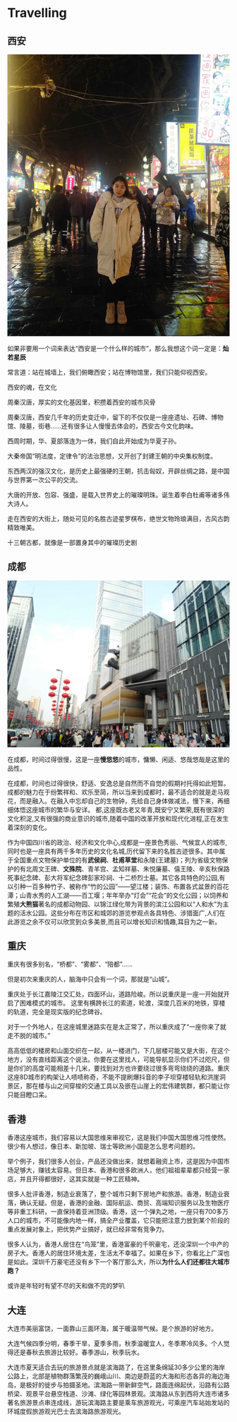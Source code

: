 # Travelling

## 西安


![xian](image/xian.JPG) 

如果非要用一个词来表达“西安是一个什么样的城市”，那么我想这个词一定是：**灿若星辰**

常言道：站在城墙上，我们俯瞰西安；站在博物馆里，我们只能仰视西安。

西安的魂，在文化

周秦汉唐，厚实的文化基因里，积攒着西安的城市风骨

周秦汉唐，西安几千年的历史变迁中，留下的不仅仅是一座座遗址、石碑、博物馆、陵墓，街巷……还有很多让人慢慢去体会的，西安古今文化韵味。

西周时期，华、夏部落连为一体，我们自此开始成为华夏子孙。

大秦帝国“明法度，定律令”的法治思想，又开创了封建王朝的中央集权制度。

东西两汉的强汉文化，是历史上最强硬的王朝，抗击匈奴，开辟丝绸之路，是中国与世界第一次公平的交流。

大唐的开放、包容、强盛，是载入世界史上的璀璨明珠。诞生着李白杜甫等诸多伟大诗人。

走在西安的大街上，随处可见的名胜古迹星罗棋布，绝世文物玲琅满目，古风古韵精致唯美。

十三朝古都，就像是一部置身其中的璀璨历史剧

## 成都

![IMG_4922](image/IMG_4922.JPG)

在成都，时间过得很慢，这是一座**慢悠悠**的城市，慵懒、闲适、悠哉悠哉是这里的品性。

在成都，时间也过得很快，舒适、安逸总是自然而不自觉的假期衬托得如此短暂。成都的魅力在于纷繁祥和、欢乐至简，所以当来到成都时，最不适合的就是走马观花，而是融入。在融入中忘却自己的生物钟，先给自己身体做减法，慢下来，再细细体悟这座城市的繁华与安详。
都,这座既古老又年青,既安宁又繁荣,既有很深的文化积淀,又有很强的商业意识的城市,随着中国的改革开放和现代化进程,正在发生着深刻的变化。

作为中国四川省的政治、经济和文化中心,成都是一座景色秀丽、气候宜人的城市,同时也是一座具有两千多年历史的文化名城,历代留下来的名胜古迹很多。其中属于全国重点文物保护单位的有**武侯祠**、**杜甫草堂**和永陵(王建墓)；列为省级文物保护的有北周文王碑、**文殊院**、青羊宫、孟知祥墓、朱悦廉墓、僖王陵、辛亥秋保路死事纪念碑、彭大将军纪念碑彭家珍祠、十二桥烈士墓。其它各具特色的公园,有以引种一百多种竹子、被称作“竹的公园”――望江楼；装饰、布置各式盆景的百花潭；山青水秀的人工湖――百工堰；年年举办“灯会”“花会”的文化公园；以饲养和繁殖**大熊猫**著名的成都动物园、以锦江绿化带为背景的滨江公园和以“人和水”为主题的活水公园。这些分布在市区和城郊的游览参观点各具特色、涉猎面广,人们在此游览之余不仅可以欣赏到众多美景,而且可以增长知识和情趣,耳目为之一新。

## 重庆

重庆有很多别名，“桥都”、“雾都”、“陪都”……

但是初次来重庆的人，脑海中只会有一个词，那就是“山城”。

重庆处于长江嘉陵江交汇处，四面环山，道路险峻。所以说重庆是一座一开始就开启了困难模式的城市。
这里有横跨长江的索道，轮渡，深度几百米的地铁，穿楼的轨道，完全是现实版的纪念碑谷。

对于一个外地人，在这座城里迷路实在是太正常了，所以重庆成了“一座你来了就走不脱的城市。”

高高低低的楼房和山面交织在一起，从一楼进门，下几层楼可能又是大街，在这个地方，没有直线距离这个说法。你要在这里找人，可能导航显示你们不过咫尺，但是你们的高度可能相差十几米，要找到对方也许要绕过很多弯弯绕绕的道路。重庆这座8D城市的构架让人啧啧称奇，不能不提刷爆抖音的李子坝穿楼轻轨和洪崖洞景区，那在楼与山之间穿梭的交通工具以及嵌在山崖上的宏伟建筑群，都只能让你只能目瞪口呆。

## 香港

香港这座城市，我们容易以大国思维来审视它，这是我们中国大国思维习性使然。很少有人想过，像日本、新加坡、瑞士等欧洲小国是怎么思考问题的。

举个例子，我们很多人创业，产品还没做出来，就想着融资上市，这是因为中国市场足够大，赚钱太容易。但日本、香港和很多欧洲人，他们祖祖辈辈都只经营一家店，并且开得都很好，这其实就是一种工匠精神。

很多人批评香港，制造业衰落了，整个城市只剩下房地产和旅游。香港，制造业衰落，确认无疑。但是，香港的金融、国际航运、商贸、高端知识服务以及生物医疗等非重工科研，一直保持着亚洲顶级。香港，这一个弹丸之地，一座只有700多万人口的城市，不可能像内地一样，搞全产业覆盖，它只能把注意力放到某个阶段的重点发展对象上，把优势产业搞好，就已经非常有竞争力。

很多人认为，香港人居住在“鸟笼”里，香港富豪的千呎豪宅，还没深圳一个中产的房子大。香港人的居住环境太差，生活太不幸福了。如果在乡下，你看北上广深也是如此。深圳千万豪宅还没有乡下一个客厅那么大，所以**为什么人们还都往大城市跑？**

或许是年轻时有望不尽的天和做不完的梦叭

## 大连

大连市美丽富饶，一面靠山三面环海，属于暖温带气候。是个旅游的好地方。

大连气候四季分明，春季干旱，夏季多雨，秋季温暖宜人，冬季寒冷风多。个人觉得还是春秋去旅游比较好。春季游山，秋季玩水。

大连市夏天适合去玩的旅游景点就是滨海路了，在这里条绵延30多少公里的海岸公路上，北部是植物群落繁茂的巍峨山川、南边是蔚蓝的大海和形态各异的海边海岛，是极好的徙步与拍摄圣地。滨海路一带新鲜空气，路面连绵起伏，沿路有公路桥梁、观景平台悬空栈道、沙滩、绿化等园林景观。滨海路从东到西将大连市诸多著名旅游景点串连成线，游玩滨海路主要是乘车旅游观光，可乘座汽车站始发站的环城度假旅游观光巴士去滨海路旅游观光。












